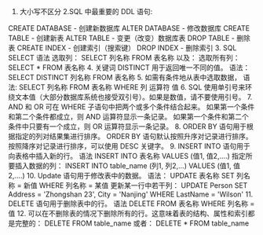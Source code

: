 1. 大小写不区分
2.SQL 中最重要的 DDL 语句:

CREATE DATABASE - 创建新数据库
ALTER DATABASE - 修改数据库
CREATE TABLE - 创建新表
ALTER TABLE - 变更（改变）数据库表
DROP TABLE - 删除表
CREATE INDEX - 创建索引（搜索键）
DROP INDEX - 删除索引
3. SQL SELECT 语法
选取列： SELECT 列名称 FROM 表名称
以及：
选取所有列： SELECT * FROM 表名称 
4. 关键词 DISTINCT 用于返回唯一不同的值。
语法： SELECT DISTINCT 列名称 FROM 表名称
5. 如需有条件地从表中选取数据，
语法: SELECT 列名称 FROM 表名称 WHERE 列 运算符 值
6. SQL 使用单引号来环绕文本值（大部分数据库系统也接受双引号）。如果是数值，请不要使用引号。
7. AND 和 OR 可在 WHERE 子语句中把两个或多个条件结合起来。
如果第一个条件和第二个条件都成立，则 AND 运算符显示一条记录。
如果第一个条件和第二个条件中只要有一个成立，则 OR 运算符显示一条记录。
8. ORDER BY 语句用于根据指定的列对结果集进行排序。
ORDER BY 语句默认按照升序对记录进行排序。
按照降序对记录进行排序，可以使用 DESC 关键字。
9. INSERT INTO 语句用于向表格中插入新的行。
语法
INSERT INTO 表名称 VALUES (值1, 值2,....)
指定所要插入数据的列：
INSERT INTO table_name (列1, 列2,...) VALUES (值1, 值2,....)
10. Update 语句用于修改表中的数据。
语法：
UPDATE 表名称 SET 列名称 = 新值 WHERE 列名称 = 某值
更新某一行中若干列：
UPDATE Person SET Address = 'Zhongshan 23', City = 'Nanjing'
WHERE LastName = 'Wilson'
11. DELETE 语句用于删除表中的行。
语法
DELETE FROM 表名称 WHERE 列名称 = 值
12. 可以在不删除表的情况下删除所有的行。这意味着表的结构、属性和索引都是完整的：
DELETE FROM table_name
或者：
DELETE * FROM table_name
